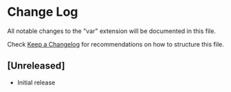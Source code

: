 # Change Log

All notable changes to the "var" extension will be documented in this file.

Check [Keep a Changelog](http://keepachangelog.com/) for recommendations on how to structure this file.

## [Unreleased]

- Initial release